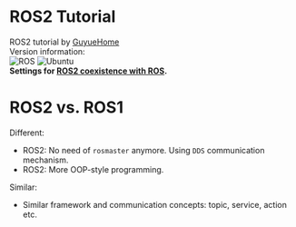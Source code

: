 # ROS2 Tutorial
ROS2 tutorial by [GuyueHome](https://www.bilibili.com/video/BV16B4y1Q7jQ/?spm_id_from=333.337.search-card.all.click)  
Version information:  
![ROS](https://img.shields.io/badge/ros2-humble-brightgreen)
![Ubuntu](https://img.shields.io/badge/ubuntu-20.04-brightgreen)  
**Settings for [ROS2 coexistence with ROS](https://stackoverflow.com/questions/61333625/ros2-coexistence-with-ros).**  
  
# ROS2 vs. ROS1  
Different:  
- ROS2: No need of `rosmaster` anymore. Using `DDS` communication mechanism.  
- ROS2: More OOP-style programming.  
  
Similar:  
- Similar framework and communication concepts: topic, service, action etc.  
  

